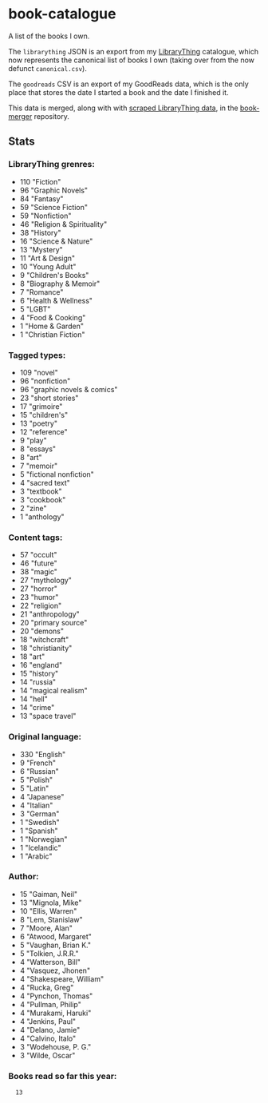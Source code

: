 book-catalogue
==============

A list of the books I own.

The `librarything` JSON is an export from my [LibraryThing](https://www.librarything.com/catalog/tripofmice) catalogue, which now represents the canonical list of books I own (taking over from the now defunct `canonical.csv`).

The `goodreads` CSV is an export of my GoodReads data, which is the only place that stores the date I started a book and the date I finished it.

This data is merged, along with with [scraped LibraryThing data](https://github.com/mouse-reeve/book-scraper), in the [book-merger](https://github.com/mouse-reeve/book-merger) repository.

## Stats
### LibraryThing grenres:
- 110 "Fiction"
- 96 "Graphic Novels"
- 84 "Fantasy"
- 59 "Science Fiction"
- 59 "Nonfiction"
- 46 "Religion & Spirituality"
- 38 "History"
- 16 "Science & Nature"
- 13 "Mystery"
- 11 "Art & Design"
- 10 "Young Adult"
- 9 "Children's Books"
- 8 "Biography & Memoir"
- 7 "Romance"
- 6 "Health & Wellness"
- 5 "LGBT"
- 4 "Food & Cooking"
- 1 "Home & Garden"
- 1 "Christian Fiction"

### Tagged types:
- 109 "novel"
- 96 "nonfiction"
- 96 "graphic novels & comics"
- 23 "short stories"
- 17 "grimoire"
- 15 "children's"
- 13 "poetry"
- 12 "reference"
- 9 "play"
- 8 "essays"
- 8 "art"
- 7 "memoir"
- 5 "fictional nonfiction"
- 4 "sacred text"
- 3 "textbook"
- 3 "cookbook"
- 2 "zine"
- 1 "anthology"

### Content tags:
- 57 "occult"
- 46 "future"
- 38 "magic"
- 27 "mythology"
- 27 "horror"
- 23 "humor"
- 22 "religion"
- 21 "anthropology"
- 20 "primary source"
- 20 "demons"
- 18 "witchcraft"
- 18 "christianity"
- 18 "art"
- 16 "england"
- 15 "history"
- 14 "russia"
- 14 "magical realism"
- 14 "hell"
- 14 "crime"
- 13 "space travel"

### Original language:
- 330 "English"
- 9 "French"
- 6 "Russian"
- 5 "Polish"
- 5 "Latin"
- 4 "Japanese"
- 4 "Italian"
- 3 "German"
- 1 "Swedish"
- 1 "Spanish"
- 1 "Norwegian"
- 1 "Icelandic"
- 1 "Arabic"

### Author:
- 15 "Gaiman, Neil"
- 13 "Mignola, Mike"
- 10 "Ellis, Warren"
- 8 "Lem, Stanislaw"
- 7 "Moore, Alan"
- 6 "Atwood, Margaret"
- 5 "Vaughan, Brian K."
- 5 "Tolkien, J.R.R."
- 4 "Watterson, Bill"
- 4 "Vasquez, Jhonen"
- 4 "Shakespeare, William"
- 4 "Rucka, Greg"
- 4 "Pynchon, Thomas"
- 4 "Pullman, Philip"
- 4 "Murakami, Haruki"
- 4 "Jenkins, Paul"
- 4 "Delano, Jamie"
- 4 "Calvino, Italo"
- 3 "Wodehouse, P. G."
- 3 "Wilde, Oscar"

### Books read so far this year:
      13


